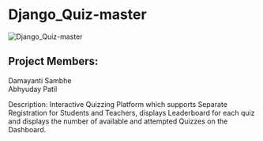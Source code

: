 # Django_Quiz-master
![Django_Quiz-master](https://socialify.git.ci/damnyanti/Django_Quiz-master/image?language=1&owner=1&stargazers=1&theme=Dark)
## Project Members:
Damayanti Sambhe<br>
Abhyuday Patil

Description: Interactive Quizzing Platform which supports Separate Registration for Students and Teachers, displays Leaderboard for each quiz and displays the number of available and attempted Quizzes on the Dashboard.
